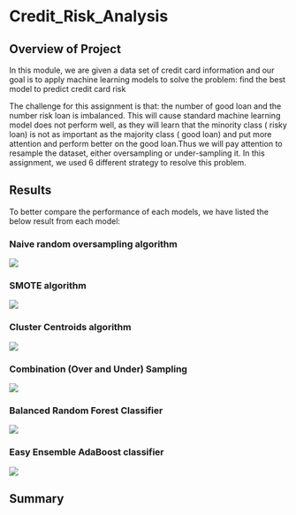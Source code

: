 # Credit_Risk_Analysis

## Overview of Project

In this module, we are given a data set of credit card information and our goal is to apply machine learning models to solve the problem: find the best model to predict credit card risk

The challenge for this assignment is that: the number of good loan and the number risk loan is imbalanced. This will cause standard machine learning model does not perform well, as they will learn that the minority class ( risky loan) is not as important as the majority class ( good loan) and put more attention and perform better on the good loan.Thus we will pay attention to resample the dataset, either oversampling or under-sampling it. In this assignment, we used 6 different strategy to resolve this problem.

## Results
To better compare the performance of each models, we have listed the below result from each model:

### Naive random oversampling algorithm
![](Credit_Risk_Analysis/screenhot/1.png)
### SMOTE algorithm
![](2.png)
### Cluster Centroids algorithm
![](3.png)
### Combination (Over and Under) Sampling
![](4.png)

### Balanced Random Forest Classifier
![](5.png)
### Easy Ensemble AdaBoost classifier
![](6.png)
## Summary
